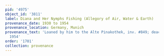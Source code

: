 ```yaml
---
pid: '4975'
object_id: '3811'
label: Diana and Her Nymphs Fishing (Allegory of Air, Water & Earth)
provenance_date: 1930 to 1954
provenance_location: Germany, Munich
provenance_text: 'Loaned by him to the Alte Pinakothek, inv. #849; deaccessioned in
  1954'
order: '1701'
collection: provenance
---
```

